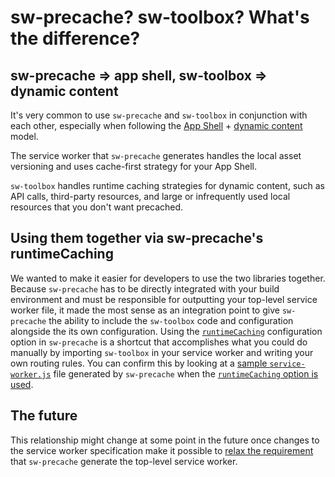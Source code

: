 # sw-precache? sw-toolbox? What's the difference?

## sw-precache ⇒ app shell, sw-toolbox ⇒ dynamic content

It's very common to use `sw-precache` and `sw-toolbox` in conjunction with each
other, especially when following the
[App Shell](https://github.com/GoogleChrome/sw-precache/blob/master/GettingStarted.md#app-shell) +
[dynamic content](https://github.com/GoogleChrome/sw-precache/blob/master/GettingStarted.md#dynamic-content)
model.

The service worker that `sw-precache` generates handles the local asset
versioning and uses cache-first strategy for your App Shell.

`sw-toolbox` handles runtime caching strategies for dynamic content, such as API
calls, third-party resources, and large or infrequently used local resources
that you don't want precached.

## Using them together via sw-precache's runtimeCaching

We wanted to make it easier for developers to use the two libraries together.
Because `sw-precache` has to be directly integrated with your build environment
and must be responsible for outputting your top-level service worker file, it
made the most sense as an integration point to give `sw-precache` the ability to
include the `sw-toolbox` code and configuration alongside the its own
configuration. Using the
[`runtimeCaching`](https://github.com/GoogleChrome/sw-precache#runtimecaching-arrayobject)
configuration option in `sw-precache` is a shortcut that accomplishes what you
could do manually by importing `sw-toolbox` in your service worker and writing
your own routing rules. You can confirm this by looking at a
[sample `service-worker.js`](https://github.com/GoogleChrome/sw-precache/blob/5fede7148a516c0bf555e9580c74b9accffe721c/service-worker.js#L206)
file generated by `sw-precache` when the
[`runtimeCaching` option is used](https://github.com/GoogleChrome/sw-precache/blob/9118fe1e3905f959198f3bdd21004238b1c884f5/demo/gulpfile.js#L55).

## The future

This relationship might change at some point in the future once changes to the
service worker specification make it possible to
[relax the requirement](https://github.com/GoogleChrome/sw-precache/issues/147)
that `sw-precache` generate the top-level service worker.
